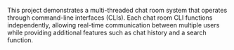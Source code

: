 This project demonstrates a multi-threaded chat room system that operates through command-line interfaces (CLIs). Each chat room CLI functions independently, allowing real-time communication between multiple users while providing additional features such as chat history and a search function.
